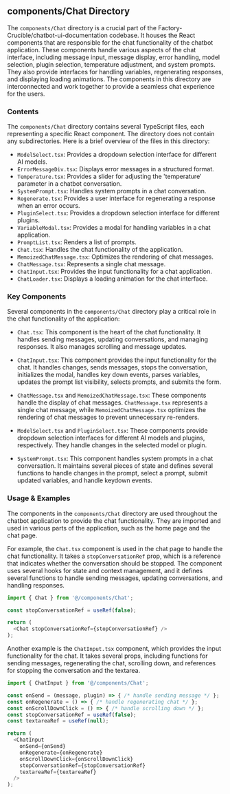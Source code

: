 
## components/Chat Directory

The `components/Chat` directory is a crucial part of the Factory-Crucible/chatbot-ui-documentation codebase. It houses the React components that are responsible for the chat functionality of the chatbot application. These components handle various aspects of the chat interface, including message input, message display, error handling, model selection, plugin selection, temperature adjustment, and system prompts. They also provide interfaces for handling variables, regenerating responses, and displaying loading animations. The components in this directory are interconnected and work together to provide a seamless chat experience for the users.

### Contents

The `components/Chat` directory contains several TypeScript files, each representing a specific React component. The directory does not contain any subdirectories. Here is a brief overview of the files in this directory:

- `ModelSelect.tsx`: Provides a dropdown selection interface for different AI models.
- `ErrorMessageDiv.tsx`: Displays error messages in a structured format.
- `Temperature.tsx`: Provides a slider for adjusting the 'temperature' parameter in a chatbot conversation.
- `SystemPrompt.tsx`: Handles system prompts in a chat conversation.
- `Regenerate.tsx`: Provides a user interface for regenerating a response when an error occurs.
- `PluginSelect.tsx`: Provides a dropdown selection interface for different plugins.
- `VariableModal.tsx`: Provides a modal for handling variables in a chat application.
- `PromptList.tsx`: Renders a list of prompts.
- `Chat.tsx`: Handles the chat functionality of the application.
- `MemoizedChatMessage.tsx`: Optimizes the rendering of chat messages.
- `ChatMessage.tsx`: Represents a single chat message.
- `ChatInput.tsx`: Provides the input functionality for a chat application.
- `ChatLoader.tsx`: Displays a loading animation for the chat interface.

### Key Components

Several components in the `components/Chat` directory play a critical role in the chat functionality of the application:

- `Chat.tsx`: This component is the heart of the chat functionality. It handles sending messages, updating conversations, and managing responses. It also manages scrolling and message updates.

- `ChatInput.tsx`: This component provides the input functionality for the chat. It handles changes, sends messages, stops the conversation, initializes the modal, handles key down events, parses variables, updates the prompt list visibility, selects prompts, and submits the form.

- `ChatMessage.tsx` and `MemoizedChatMessage.tsx`: These components handle the display of chat messages. `ChatMessage.tsx` represents a single chat message, while `MemoizedChatMessage.tsx` optimizes the rendering of chat messages to prevent unnecessary re-renders.

- `ModelSelect.tsx` and `PluginSelect.tsx`: These components provide dropdown selection interfaces for different AI models and plugins, respectively. They handle changes in the selected model or plugin.

- `SystemPrompt.tsx`: This component handles system prompts in a chat conversation. It maintains several pieces of state and defines several functions to handle changes in the prompt, select a prompt, submit updated variables, and handle keydown events.

### Usage & Examples

The components in the `components/Chat` directory are used throughout the chatbot application to provide the chat functionality. They are imported and used in various parts of the application, such as the home page and the chat page.

For example, the `Chat.tsx` component is used in the chat page to handle the chat functionality. It takes a `stopConversationRef` prop, which is a reference that indicates whether the conversation should be stopped. The component uses several hooks for state and context management, and it defines several functions to handle sending messages, updating conversations, and handling responses.

```typescript
import { Chat } from '@/components/Chat';

const stopConversationRef = useRef(false);

return (
  <Chat stopConversationRef={stopConversationRef} />
);
```

Another example is the `ChatInput.tsx` component, which provides the input functionality for the chat. It takes several props, including functions for sending messages, regenerating the chat, scrolling down, and references for stopping the conversation and the textarea.

```typescript
import { ChatInput } from '@/components/Chat';

const onSend = (message, plugin) => { /* handle sending message */ };
const onRegenerate = () => { /* handle regenerating chat */ };
const onScrollDownClick = () => { /* handle scrolling down */ };
const stopConversationRef = useRef(false);
const textareaRef = useRef(null);

return (
  <ChatInput
    onSend={onSend}
    onRegenerate={onRegenerate}
    onScrollDownClick={onScrollDownClick}
    stopConversationRef={stopConversationRef}
    textareaRef={textareaRef}
  />
);
```
